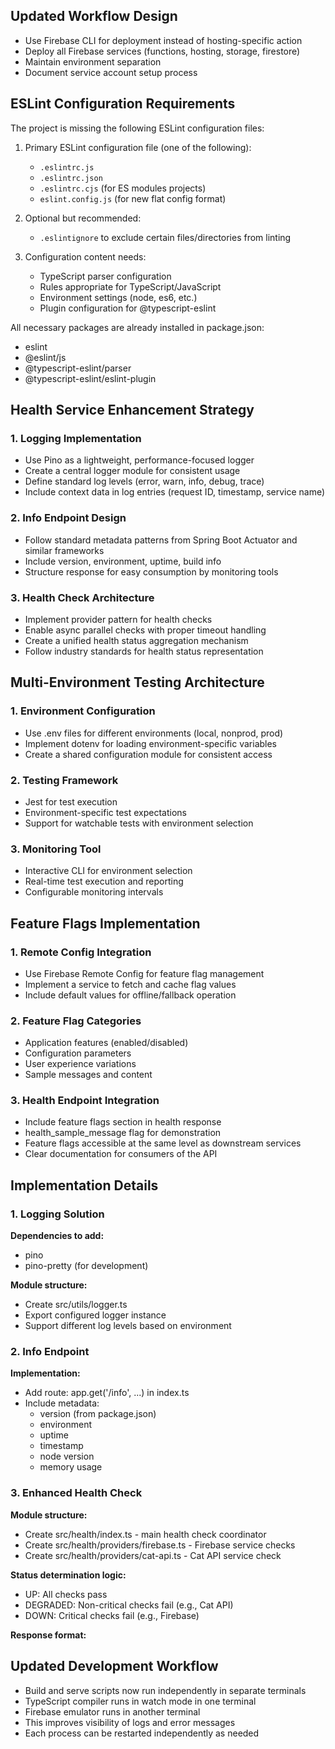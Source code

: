 
## Updated Workflow Design
- Use Firebase CLI for deployment instead of hosting-specific action
- Deploy all Firebase services (functions, hosting, storage, firestore)
- Maintain environment separation
- Document service account setup process

## ESLint Configuration Requirements

The project is missing the following ESLint configuration files:

1. Primary ESLint configuration file (one of the following):
   - `.eslintrc.js`
   - `.eslintrc.json`
   - `.eslintrc.cjs` (for ES modules projects)
   - `eslint.config.js` (for new flat config format)

2. Optional but recommended:
   - `.eslintignore` to exclude certain files/directories from linting

3. Configuration content needs:
   - TypeScript parser configuration
   - Rules appropriate for TypeScript/JavaScript
   - Environment settings (node, es6, etc.)
   - Plugin configuration for @typescript-eslint

All necessary packages are already installed in package.json:
- eslint
- @eslint/js
- @typescript-eslint/parser
- @typescript-eslint/eslint-plugin

## Health Service Enhancement Strategy

### 1. Logging Implementation
- Use Pino as a lightweight, performance-focused logger
- Create a central logger module for consistent usage
- Define standard log levels (error, warn, info, debug, trace)
- Include context data in log entries (request ID, timestamp, service name)

### 2. Info Endpoint Design
- Follow standard metadata patterns from Spring Boot Actuator and similar frameworks
- Include version, environment, uptime, build info
- Structure response for easy consumption by monitoring tools

### 3. Health Check Architecture
- Implement provider pattern for health checks
- Enable async parallel checks with proper timeout handling
- Create a unified health status aggregation mechanism
- Follow industry standards for health status representation

## Multi-Environment Testing Architecture

### 1. Environment Configuration
- Use .env files for different environments (local, nonprod, prod)
- Implement dotenv for loading environment-specific variables
- Create a shared configuration module for consistent access

### 2. Testing Framework
- Jest for test execution
- Environment-specific test expectations
- Support for watchable tests with environment selection

### 3. Monitoring Tool
- Interactive CLI for environment selection
- Real-time test execution and reporting
- Configurable monitoring intervals

## Feature Flags Implementation

### 1. Remote Config Integration
- Use Firebase Remote Config for feature flag management
- Implement a service to fetch and cache flag values
- Include default values for offline/fallback operation

### 2. Feature Flag Categories
- Application features (enabled/disabled)
- Configuration parameters
- User experience variations
- Sample messages and content

### 3. Health Endpoint Integration
- Include feature flags section in health response
- health_sample_message flag for demonstration
- Feature flags accessible at the same level as downstream services
- Clear documentation for consumers of the API

## Implementation Details

### 1. Logging Solution

**Dependencies to add:**
- pino
- pino-pretty (for development)

**Module structure:**
- Create src/utils/logger.ts
- Export configured logger instance
- Support different log levels based on environment

### 2. Info Endpoint

**Implementation:**
- Add route: app.get('/info', ...) in index.ts
- Include metadata:
  - version (from package.json)
  - environment
  - uptime
  - timestamp
  - node version
  - memory usage

### 3. Enhanced Health Check

**Module structure:**
- Create src/health/index.ts - main health check coordinator
- Create src/health/providers/firebase.ts - Firebase service checks
- Create src/health/providers/cat-api.ts - Cat API service check

**Status determination logic:**
- UP: All checks pass
- DEGRADED: Non-critical checks fail (e.g., Cat API)
- DOWN: Critical checks fail (e.g., Firebase)

**Response format:**


## Updated Development Workflow

- Build and serve scripts now run independently in separate terminals
- TypeScript compiler runs in watch mode in one terminal
- Firebase emulator runs in another terminal
- This improves visibility of logs and error messages
- Each process can be restarted independently as needed
